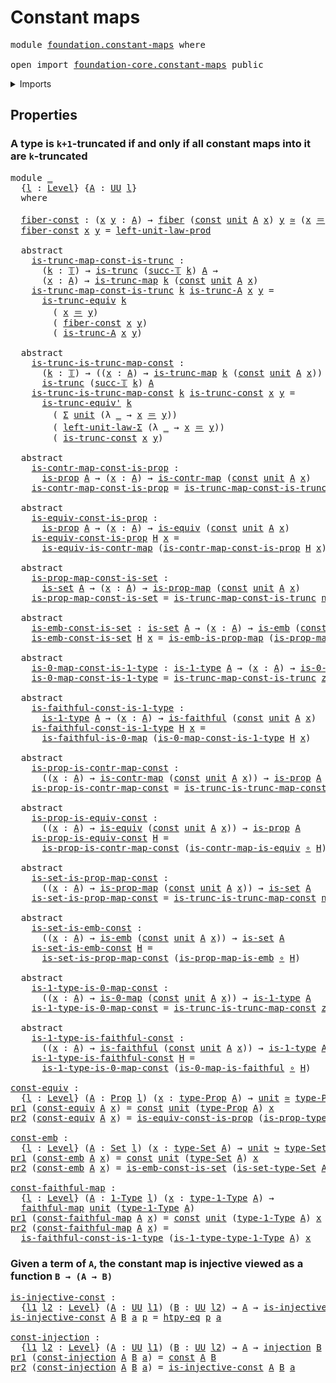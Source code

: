 # Constant maps

<pre class="Agda"><a id="26" class="Keyword">module</a> <a id="33" href="foundation.constant-maps.html" class="Module">foundation.constant-maps</a> <a id="58" class="Keyword">where</a>

<a id="65" class="Keyword">open</a> <a id="70" class="Keyword">import</a> <a id="77" href="foundation-core.constant-maps.html" class="Module">foundation-core.constant-maps</a> <a id="107" class="Keyword">public</a>
</pre>
<details><summary>Imports</summary>

<pre class="Agda"><a id="164" class="Keyword">open</a> <a id="169" class="Keyword">import</a> <a id="176" href="foundation.0-maps.html" class="Module">foundation.0-maps</a>
<a id="194" class="Keyword">open</a> <a id="199" class="Keyword">import</a> <a id="206" href="foundation.dependent-pair-types.html" class="Module">foundation.dependent-pair-types</a>
<a id="238" class="Keyword">open</a> <a id="243" class="Keyword">import</a> <a id="250" href="foundation.faithful-maps.html" class="Module">foundation.faithful-maps</a>
<a id="275" class="Keyword">open</a> <a id="280" class="Keyword">import</a> <a id="287" href="foundation.type-arithmetic-unit-type.html" class="Module">foundation.type-arithmetic-unit-type</a>
<a id="324" class="Keyword">open</a> <a id="329" class="Keyword">import</a> <a id="336" href="foundation.unit-type.html" class="Module">foundation.unit-type</a>
<a id="357" class="Keyword">open</a> <a id="362" class="Keyword">import</a> <a id="369" href="foundation.universe-levels.html" class="Module">foundation.universe-levels</a>

<a id="397" class="Keyword">open</a> <a id="402" class="Keyword">import</a> <a id="409" href="foundation-core.1-types.html" class="Module">foundation-core.1-types</a>
<a id="433" class="Keyword">open</a> <a id="438" class="Keyword">import</a> <a id="445" href="foundation-core.contractible-maps.html" class="Module">foundation-core.contractible-maps</a>
<a id="479" class="Keyword">open</a> <a id="484" class="Keyword">import</a> <a id="491" href="foundation-core.embeddings.html" class="Module">foundation-core.embeddings</a>
<a id="518" class="Keyword">open</a> <a id="523" class="Keyword">import</a> <a id="530" href="foundation-core.equivalences.html" class="Module">foundation-core.equivalences</a>
<a id="559" class="Keyword">open</a> <a id="564" class="Keyword">import</a> <a id="571" href="foundation-core.fibers-of-maps.html" class="Module">foundation-core.fibers-of-maps</a>
<a id="602" class="Keyword">open</a> <a id="607" class="Keyword">import</a> <a id="614" href="foundation-core.function-extensionality.html" class="Module">foundation-core.function-extensionality</a>
<a id="654" class="Keyword">open</a> <a id="659" class="Keyword">import</a> <a id="666" href="foundation-core.function-types.html" class="Module">foundation-core.function-types</a>
<a id="697" class="Keyword">open</a> <a id="702" class="Keyword">import</a> <a id="709" href="foundation-core.identity-types.html" class="Module">foundation-core.identity-types</a>
<a id="740" class="Keyword">open</a> <a id="745" class="Keyword">import</a> <a id="752" href="foundation-core.injective-maps.html" class="Module">foundation-core.injective-maps</a>
<a id="783" class="Keyword">open</a> <a id="788" class="Keyword">import</a> <a id="795" href="foundation-core.propositional-maps.html" class="Module">foundation-core.propositional-maps</a>
<a id="830" class="Keyword">open</a> <a id="835" class="Keyword">import</a> <a id="842" href="foundation-core.propositions.html" class="Module">foundation-core.propositions</a>
<a id="871" class="Keyword">open</a> <a id="876" class="Keyword">import</a> <a id="883" href="foundation-core.sets.html" class="Module">foundation-core.sets</a>
<a id="904" class="Keyword">open</a> <a id="909" class="Keyword">import</a> <a id="916" href="foundation-core.truncated-maps.html" class="Module">foundation-core.truncated-maps</a>
<a id="947" class="Keyword">open</a> <a id="952" class="Keyword">import</a> <a id="959" href="foundation-core.truncated-types.html" class="Module">foundation-core.truncated-types</a>
<a id="991" class="Keyword">open</a> <a id="996" class="Keyword">import</a> <a id="1003" href="foundation-core.truncation-levels.html" class="Module">foundation-core.truncation-levels</a>
</pre>
</details>

## Properties

### A type is `k+1`-truncated if and only if all constant maps into it are `k`-truncated

<pre class="Agda"><a id="1167" class="Keyword">module</a> <a id="1174" href="foundation.constant-maps.html#1174" class="Module">_</a>
  <a id="1178" class="Symbol">{</a><a id="1179" href="foundation.constant-maps.html#1179" class="Bound">l</a> <a id="1181" class="Symbol">:</a> <a id="1183" href="Agda.Primitive.html#591" class="Postulate">Level</a><a id="1188" class="Symbol">}</a> <a id="1190" class="Symbol">{</a><a id="1191" href="foundation.constant-maps.html#1191" class="Bound">A</a> <a id="1193" class="Symbol">:</a> <a id="1195" href="Agda.Primitive.html#320" class="Primitive">UU</a> <a id="1198" href="foundation.constant-maps.html#1179" class="Bound">l</a><a id="1199" class="Symbol">}</a>
  <a id="1203" class="Keyword">where</a>

  <a id="1212" href="foundation.constant-maps.html#1212" class="Function">fiber-const</a> <a id="1224" class="Symbol">:</a> <a id="1226" class="Symbol">(</a><a id="1227" href="foundation.constant-maps.html#1227" class="Bound">x</a> <a id="1229" href="foundation.constant-maps.html#1229" class="Bound">y</a> <a id="1231" class="Symbol">:</a> <a id="1233" href="foundation.constant-maps.html#1191" class="Bound">A</a><a id="1234" class="Symbol">)</a> <a id="1236" class="Symbol">→</a> <a id="1238" href="foundation-core.fibers-of-maps.html#867" class="Function">fiber</a> <a id="1244" class="Symbol">(</a><a id="1245" href="foundation-core.constant-maps.html#198" class="Function">const</a> <a id="1251" href="foundation.unit-type.html#707" class="Record">unit</a> <a id="1256" href="foundation.constant-maps.html#1191" class="Bound">A</a> <a id="1258" href="foundation.constant-maps.html#1227" class="Bound">x</a><a id="1259" class="Symbol">)</a> <a id="1261" href="foundation.constant-maps.html#1229" class="Bound">y</a> <a id="1263" href="foundation-core.equivalences.html#1440" class="Function Operator">≃</a> <a id="1265" class="Symbol">(</a><a id="1266" href="foundation.constant-maps.html#1227" class="Bound">x</a> <a id="1268" href="foundation-core.identity-types.html#5999" class="Function Operator">＝</a> <a id="1270" href="foundation.constant-maps.html#1229" class="Bound">y</a><a id="1271" class="Symbol">)</a>
  <a id="1275" href="foundation.constant-maps.html#1212" class="Function">fiber-const</a> <a id="1287" href="foundation.constant-maps.html#1287" class="Bound">x</a> <a id="1289" href="foundation.constant-maps.html#1289" class="Bound">y</a> <a id="1291" class="Symbol">=</a> <a id="1293" href="foundation.type-arithmetic-unit-type.html#2918" class="Function">left-unit-law-prod</a>

  <a id="1315" class="Keyword">abstract</a>
    <a id="1328" href="foundation.constant-maps.html#1328" class="Function">is-trunc-map-const-is-trunc</a> <a id="1356" class="Symbol">:</a>
      <a id="1364" class="Symbol">(</a><a id="1365" href="foundation.constant-maps.html#1365" class="Bound">k</a> <a id="1367" class="Symbol">:</a> <a id="1369" href="foundation-core.truncation-levels.html#369" class="Datatype">𝕋</a><a id="1370" class="Symbol">)</a> <a id="1372" class="Symbol">→</a> <a id="1374" href="foundation-core.truncated-types.html#1230" class="Function">is-trunc</a> <a id="1383" class="Symbol">(</a><a id="1384" href="foundation-core.truncation-levels.html#406" class="InductiveConstructor">succ-𝕋</a> <a id="1391" href="foundation.constant-maps.html#1365" class="Bound">k</a><a id="1392" class="Symbol">)</a> <a id="1394" href="foundation.constant-maps.html#1191" class="Bound">A</a> <a id="1396" class="Symbol">→</a>
      <a id="1404" class="Symbol">(</a><a id="1405" href="foundation.constant-maps.html#1405" class="Bound">x</a> <a id="1407" class="Symbol">:</a> <a id="1409" href="foundation.constant-maps.html#1191" class="Bound">A</a><a id="1410" class="Symbol">)</a> <a id="1412" class="Symbol">→</a> <a id="1414" href="foundation-core.truncated-maps.html#972" class="Function">is-trunc-map</a> <a id="1427" href="foundation.constant-maps.html#1365" class="Bound">k</a> <a id="1429" class="Symbol">(</a><a id="1430" href="foundation-core.constant-maps.html#198" class="Function">const</a> <a id="1436" href="foundation.unit-type.html#707" class="Record">unit</a> <a id="1441" href="foundation.constant-maps.html#1191" class="Bound">A</a> <a id="1443" href="foundation.constant-maps.html#1405" class="Bound">x</a><a id="1444" class="Symbol">)</a>
    <a id="1450" href="foundation.constant-maps.html#1328" class="Function">is-trunc-map-const-is-trunc</a> <a id="1478" href="foundation.constant-maps.html#1478" class="Bound">k</a> <a id="1480" href="foundation.constant-maps.html#1480" class="Bound">is-trunc-A</a> <a id="1491" href="foundation.constant-maps.html#1491" class="Bound">x</a> <a id="1493" href="foundation.constant-maps.html#1493" class="Bound">y</a> <a id="1495" class="Symbol">=</a>
      <a id="1503" href="foundation-core.truncated-types.html#3989" class="Function">is-trunc-equiv</a> <a id="1518" href="foundation.constant-maps.html#1478" class="Bound">k</a>
        <a id="1528" class="Symbol">(</a> <a id="1530" href="foundation.constant-maps.html#1491" class="Bound">x</a> <a id="1532" href="foundation-core.identity-types.html#5999" class="Function Operator">＝</a> <a id="1534" href="foundation.constant-maps.html#1493" class="Bound">y</a><a id="1535" class="Symbol">)</a>
        <a id="1545" class="Symbol">(</a> <a id="1547" href="foundation.constant-maps.html#1212" class="Function">fiber-const</a> <a id="1559" href="foundation.constant-maps.html#1491" class="Bound">x</a> <a id="1561" href="foundation.constant-maps.html#1493" class="Bound">y</a><a id="1562" class="Symbol">)</a>
        <a id="1572" class="Symbol">(</a> <a id="1574" href="foundation.constant-maps.html#1480" class="Bound">is-trunc-A</a> <a id="1585" href="foundation.constant-maps.html#1491" class="Bound">x</a> <a id="1587" href="foundation.constant-maps.html#1493" class="Bound">y</a><a id="1588" class="Symbol">)</a>

  <a id="1593" class="Keyword">abstract</a>
    <a id="1606" href="foundation.constant-maps.html#1606" class="Function">is-trunc-is-trunc-map-const</a> <a id="1634" class="Symbol">:</a>
      <a id="1642" class="Symbol">(</a><a id="1643" href="foundation.constant-maps.html#1643" class="Bound">k</a> <a id="1645" class="Symbol">:</a> <a id="1647" href="foundation-core.truncation-levels.html#369" class="Datatype">𝕋</a><a id="1648" class="Symbol">)</a> <a id="1650" class="Symbol">→</a> <a id="1652" class="Symbol">((</a><a id="1654" href="foundation.constant-maps.html#1654" class="Bound">x</a> <a id="1656" class="Symbol">:</a> <a id="1658" href="foundation.constant-maps.html#1191" class="Bound">A</a><a id="1659" class="Symbol">)</a> <a id="1661" class="Symbol">→</a> <a id="1663" href="foundation-core.truncated-maps.html#972" class="Function">is-trunc-map</a> <a id="1676" href="foundation.constant-maps.html#1643" class="Bound">k</a> <a id="1678" class="Symbol">(</a><a id="1679" href="foundation-core.constant-maps.html#198" class="Function">const</a> <a id="1685" href="foundation.unit-type.html#707" class="Record">unit</a> <a id="1690" href="foundation.constant-maps.html#1191" class="Bound">A</a> <a id="1692" href="foundation.constant-maps.html#1654" class="Bound">x</a><a id="1693" class="Symbol">))</a> <a id="1696" class="Symbol">→</a>
      <a id="1704" href="foundation-core.truncated-types.html#1230" class="Function">is-trunc</a> <a id="1713" class="Symbol">(</a><a id="1714" href="foundation-core.truncation-levels.html#406" class="InductiveConstructor">succ-𝕋</a> <a id="1721" href="foundation.constant-maps.html#1643" class="Bound">k</a><a id="1722" class="Symbol">)</a> <a id="1724" href="foundation.constant-maps.html#1191" class="Bound">A</a>
    <a id="1730" href="foundation.constant-maps.html#1606" class="Function">is-trunc-is-trunc-map-const</a> <a id="1758" href="foundation.constant-maps.html#1758" class="Bound">k</a> <a id="1760" href="foundation.constant-maps.html#1760" class="Bound">is-trunc-const</a> <a id="1775" href="foundation.constant-maps.html#1775" class="Bound">x</a> <a id="1777" href="foundation.constant-maps.html#1777" class="Bound">y</a> <a id="1779" class="Symbol">=</a>
      <a id="1787" href="foundation-core.truncated-types.html#4522" class="Function">is-trunc-equiv&#39;</a> <a id="1803" href="foundation.constant-maps.html#1758" class="Bound">k</a>
        <a id="1813" class="Symbol">(</a> <a id="1815" href="foundation.dependent-pair-types.html#505" class="Record">Σ</a> <a id="1817" href="foundation.unit-type.html#707" class="Record">unit</a> <a id="1822" class="Symbol">(λ</a> <a id="1825" href="foundation.constant-maps.html#1825" class="Bound">_</a> <a id="1827" class="Symbol">→</a> <a id="1829" href="foundation.constant-maps.html#1775" class="Bound">x</a> <a id="1831" href="foundation-core.identity-types.html#5999" class="Function Operator">＝</a> <a id="1833" href="foundation.constant-maps.html#1777" class="Bound">y</a><a id="1834" class="Symbol">))</a>
        <a id="1845" class="Symbol">(</a> <a id="1847" href="foundation.type-arithmetic-unit-type.html#1473" class="Function">left-unit-law-Σ</a> <a id="1863" class="Symbol">(λ</a> <a id="1866" href="foundation.constant-maps.html#1866" class="Bound">_</a> <a id="1868" class="Symbol">→</a> <a id="1870" href="foundation.constant-maps.html#1775" class="Bound">x</a> <a id="1872" href="foundation-core.identity-types.html#5999" class="Function Operator">＝</a> <a id="1874" href="foundation.constant-maps.html#1777" class="Bound">y</a><a id="1875" class="Symbol">))</a>
        <a id="1886" class="Symbol">(</a> <a id="1888" href="foundation.constant-maps.html#1760" class="Bound">is-trunc-const</a> <a id="1903" href="foundation.constant-maps.html#1775" class="Bound">x</a> <a id="1905" href="foundation.constant-maps.html#1777" class="Bound">y</a><a id="1906" class="Symbol">)</a>

  <a id="1911" class="Keyword">abstract</a>
    <a id="1924" href="foundation.constant-maps.html#1924" class="Function">is-contr-map-const-is-prop</a> <a id="1951" class="Symbol">:</a>
      <a id="1959" href="foundation-core.propositions.html#867" class="Function">is-prop</a> <a id="1967" href="foundation.constant-maps.html#1191" class="Bound">A</a> <a id="1969" class="Symbol">→</a> <a id="1971" class="Symbol">(</a><a id="1972" href="foundation.constant-maps.html#1972" class="Bound">x</a> <a id="1974" class="Symbol">:</a> <a id="1976" href="foundation.constant-maps.html#1191" class="Bound">A</a><a id="1977" class="Symbol">)</a> <a id="1979" class="Symbol">→</a> <a id="1981" href="foundation-core.contractible-maps.html#1085" class="Function">is-contr-map</a> <a id="1994" class="Symbol">(</a><a id="1995" href="foundation-core.constant-maps.html#198" class="Function">const</a> <a id="2001" href="foundation.unit-type.html#707" class="Record">unit</a> <a id="2006" href="foundation.constant-maps.html#1191" class="Bound">A</a> <a id="2008" href="foundation.constant-maps.html#1972" class="Bound">x</a><a id="2009" class="Symbol">)</a>
    <a id="2015" href="foundation.constant-maps.html#1924" class="Function">is-contr-map-const-is-prop</a> <a id="2042" class="Symbol">=</a> <a id="2044" href="foundation.constant-maps.html#1328" class="Function">is-trunc-map-const-is-trunc</a> <a id="2072" href="foundation-core.truncation-levels.html#390" class="InductiveConstructor">neg-two-𝕋</a>

  <a id="2085" class="Keyword">abstract</a>
    <a id="2098" href="foundation.constant-maps.html#2098" class="Function">is-equiv-const-is-prop</a> <a id="2121" class="Symbol">:</a>
      <a id="2129" href="foundation-core.propositions.html#867" class="Function">is-prop</a> <a id="2137" href="foundation.constant-maps.html#1191" class="Bound">A</a> <a id="2139" class="Symbol">→</a> <a id="2141" class="Symbol">(</a><a id="2142" href="foundation.constant-maps.html#2142" class="Bound">x</a> <a id="2144" class="Symbol">:</a> <a id="2146" href="foundation.constant-maps.html#1191" class="Bound">A</a><a id="2147" class="Symbol">)</a> <a id="2149" class="Symbol">→</a> <a id="2151" href="foundation-core.equivalences.html#1353" class="Function">is-equiv</a> <a id="2160" class="Symbol">(</a><a id="2161" href="foundation-core.constant-maps.html#198" class="Function">const</a> <a id="2167" href="foundation.unit-type.html#707" class="Record">unit</a> <a id="2172" href="foundation.constant-maps.html#1191" class="Bound">A</a> <a id="2174" href="foundation.constant-maps.html#2142" class="Bound">x</a><a id="2175" class="Symbol">)</a>
    <a id="2181" href="foundation.constant-maps.html#2098" class="Function">is-equiv-const-is-prop</a> <a id="2204" href="foundation.constant-maps.html#2204" class="Bound">H</a> <a id="2206" href="foundation.constant-maps.html#2206" class="Bound">x</a> <a id="2208" class="Symbol">=</a>
      <a id="2216" href="foundation-core.contractible-maps.html#2016" class="Function">is-equiv-is-contr-map</a> <a id="2238" class="Symbol">(</a><a id="2239" href="foundation.constant-maps.html#1924" class="Function">is-contr-map-const-is-prop</a> <a id="2266" href="foundation.constant-maps.html#2204" class="Bound">H</a> <a id="2268" href="foundation.constant-maps.html#2206" class="Bound">x</a><a id="2269" class="Symbol">)</a>

  <a id="2274" class="Keyword">abstract</a>
    <a id="2287" href="foundation.constant-maps.html#2287" class="Function">is-prop-map-const-is-set</a> <a id="2312" class="Symbol">:</a>
      <a id="2320" href="foundation-core.sets.html#614" class="Function">is-set</a> <a id="2327" href="foundation.constant-maps.html#1191" class="Bound">A</a> <a id="2329" class="Symbol">→</a> <a id="2331" class="Symbol">(</a><a id="2332" href="foundation.constant-maps.html#2332" class="Bound">x</a> <a id="2334" class="Symbol">:</a> <a id="2336" href="foundation.constant-maps.html#1191" class="Bound">A</a><a id="2337" class="Symbol">)</a> <a id="2339" class="Symbol">→</a> <a id="2341" href="foundation-core.propositional-maps.html#776" class="Function">is-prop-map</a> <a id="2353" class="Symbol">(</a><a id="2354" href="foundation-core.constant-maps.html#198" class="Function">const</a> <a id="2360" href="foundation.unit-type.html#707" class="Record">unit</a> <a id="2365" href="foundation.constant-maps.html#1191" class="Bound">A</a> <a id="2367" href="foundation.constant-maps.html#2332" class="Bound">x</a><a id="2368" class="Symbol">)</a>
    <a id="2374" href="foundation.constant-maps.html#2287" class="Function">is-prop-map-const-is-set</a> <a id="2399" class="Symbol">=</a> <a id="2401" href="foundation.constant-maps.html#1328" class="Function">is-trunc-map-const-is-trunc</a> <a id="2429" href="foundation-core.truncation-levels.html#422" class="Function">neg-one-𝕋</a>

  <a id="2442" class="Keyword">abstract</a>
    <a id="2455" href="foundation.constant-maps.html#2455" class="Function">is-emb-const-is-set</a> <a id="2475" class="Symbol">:</a> <a id="2477" href="foundation-core.sets.html#614" class="Function">is-set</a> <a id="2484" href="foundation.constant-maps.html#1191" class="Bound">A</a> <a id="2486" class="Symbol">→</a> <a id="2488" class="Symbol">(</a><a id="2489" href="foundation.constant-maps.html#2489" class="Bound">x</a> <a id="2491" class="Symbol">:</a> <a id="2493" href="foundation.constant-maps.html#1191" class="Bound">A</a><a id="2494" class="Symbol">)</a> <a id="2496" class="Symbol">→</a> <a id="2498" href="foundation-core.embeddings.html#1086" class="Function">is-emb</a> <a id="2505" class="Symbol">(</a><a id="2506" href="foundation-core.constant-maps.html#198" class="Function">const</a> <a id="2512" href="foundation.unit-type.html#707" class="Record">unit</a> <a id="2517" href="foundation.constant-maps.html#1191" class="Bound">A</a> <a id="2519" href="foundation.constant-maps.html#2489" class="Bound">x</a><a id="2520" class="Symbol">)</a>
    <a id="2526" href="foundation.constant-maps.html#2455" class="Function">is-emb-const-is-set</a> <a id="2546" href="foundation.constant-maps.html#2546" class="Bound">H</a> <a id="2548" href="foundation.constant-maps.html#2548" class="Bound">x</a> <a id="2550" class="Symbol">=</a> <a id="2552" href="foundation-core.propositional-maps.html#1052" class="Function">is-emb-is-prop-map</a> <a id="2571" class="Symbol">(</a><a id="2572" href="foundation.constant-maps.html#2287" class="Function">is-prop-map-const-is-set</a> <a id="2597" href="foundation.constant-maps.html#2546" class="Bound">H</a> <a id="2599" href="foundation.constant-maps.html#2548" class="Bound">x</a><a id="2600" class="Symbol">)</a>

  <a id="2605" class="Keyword">abstract</a>
    <a id="2618" href="foundation.constant-maps.html#2618" class="Function">is-0-map-const-is-1-type</a> <a id="2643" class="Symbol">:</a> <a id="2645" href="foundation-core.1-types.html#481" class="Function">is-1-type</a> <a id="2655" href="foundation.constant-maps.html#1191" class="Bound">A</a> <a id="2657" class="Symbol">→</a> <a id="2659" class="Symbol">(</a><a id="2660" href="foundation.constant-maps.html#2660" class="Bound">x</a> <a id="2662" class="Symbol">:</a> <a id="2664" href="foundation.constant-maps.html#1191" class="Bound">A</a><a id="2665" class="Symbol">)</a> <a id="2667" class="Symbol">→</a> <a id="2669" href="foundation.0-maps.html#845" class="Function">is-0-map</a> <a id="2678" class="Symbol">(</a><a id="2679" href="foundation-core.constant-maps.html#198" class="Function">const</a> <a id="2685" href="foundation.unit-type.html#707" class="Record">unit</a> <a id="2690" href="foundation.constant-maps.html#1191" class="Bound">A</a> <a id="2692" href="foundation.constant-maps.html#2660" class="Bound">x</a><a id="2693" class="Symbol">)</a>
    <a id="2699" href="foundation.constant-maps.html#2618" class="Function">is-0-map-const-is-1-type</a> <a id="2724" class="Symbol">=</a> <a id="2726" href="foundation.constant-maps.html#1328" class="Function">is-trunc-map-const-is-trunc</a> <a id="2754" href="foundation-core.truncation-levels.html#466" class="Function">zero-𝕋</a>

  <a id="2764" class="Keyword">abstract</a>
    <a id="2777" href="foundation.constant-maps.html#2777" class="Function">is-faithful-const-is-1-type</a> <a id="2805" class="Symbol">:</a>
      <a id="2813" href="foundation-core.1-types.html#481" class="Function">is-1-type</a> <a id="2823" href="foundation.constant-maps.html#1191" class="Bound">A</a> <a id="2825" class="Symbol">→</a> <a id="2827" class="Symbol">(</a><a id="2828" href="foundation.constant-maps.html#2828" class="Bound">x</a> <a id="2830" class="Symbol">:</a> <a id="2832" href="foundation.constant-maps.html#1191" class="Bound">A</a><a id="2833" class="Symbol">)</a> <a id="2835" class="Symbol">→</a> <a id="2837" href="foundation.faithful-maps.html#1141" class="Function">is-faithful</a> <a id="2849" class="Symbol">(</a><a id="2850" href="foundation-core.constant-maps.html#198" class="Function">const</a> <a id="2856" href="foundation.unit-type.html#707" class="Record">unit</a> <a id="2861" href="foundation.constant-maps.html#1191" class="Bound">A</a> <a id="2863" href="foundation.constant-maps.html#2828" class="Bound">x</a><a id="2864" class="Symbol">)</a>
    <a id="2870" href="foundation.constant-maps.html#2777" class="Function">is-faithful-const-is-1-type</a> <a id="2898" href="foundation.constant-maps.html#2898" class="Bound">H</a> <a id="2900" href="foundation.constant-maps.html#2900" class="Bound">x</a> <a id="2902" class="Symbol">=</a>
      <a id="2910" href="foundation.faithful-maps.html#3228" class="Function">is-faithful-is-0-map</a> <a id="2931" class="Symbol">(</a><a id="2932" href="foundation.constant-maps.html#2618" class="Function">is-0-map-const-is-1-type</a> <a id="2957" href="foundation.constant-maps.html#2898" class="Bound">H</a> <a id="2959" href="foundation.constant-maps.html#2900" class="Bound">x</a><a id="2960" class="Symbol">)</a>

  <a id="2965" class="Keyword">abstract</a>
    <a id="2978" href="foundation.constant-maps.html#2978" class="Function">is-prop-is-contr-map-const</a> <a id="3005" class="Symbol">:</a>
      <a id="3013" class="Symbol">((</a><a id="3015" href="foundation.constant-maps.html#3015" class="Bound">x</a> <a id="3017" class="Symbol">:</a> <a id="3019" href="foundation.constant-maps.html#1191" class="Bound">A</a><a id="3020" class="Symbol">)</a> <a id="3022" class="Symbol">→</a> <a id="3024" href="foundation-core.contractible-maps.html#1085" class="Function">is-contr-map</a> <a id="3037" class="Symbol">(</a><a id="3038" href="foundation-core.constant-maps.html#198" class="Function">const</a> <a id="3044" href="foundation.unit-type.html#707" class="Record">unit</a> <a id="3049" href="foundation.constant-maps.html#1191" class="Bound">A</a> <a id="3051" href="foundation.constant-maps.html#3015" class="Bound">x</a><a id="3052" class="Symbol">))</a> <a id="3055" class="Symbol">→</a> <a id="3057" href="foundation-core.propositions.html#867" class="Function">is-prop</a> <a id="3065" href="foundation.constant-maps.html#1191" class="Bound">A</a>
    <a id="3071" href="foundation.constant-maps.html#2978" class="Function">is-prop-is-contr-map-const</a> <a id="3098" class="Symbol">=</a> <a id="3100" href="foundation.constant-maps.html#1606" class="Function">is-trunc-is-trunc-map-const</a> <a id="3128" href="foundation-core.truncation-levels.html#390" class="InductiveConstructor">neg-two-𝕋</a>

  <a id="3141" class="Keyword">abstract</a>
    <a id="3154" href="foundation.constant-maps.html#3154" class="Function">is-prop-is-equiv-const</a> <a id="3177" class="Symbol">:</a>
      <a id="3185" class="Symbol">((</a><a id="3187" href="foundation.constant-maps.html#3187" class="Bound">x</a> <a id="3189" class="Symbol">:</a> <a id="3191" href="foundation.constant-maps.html#1191" class="Bound">A</a><a id="3192" class="Symbol">)</a> <a id="3194" class="Symbol">→</a> <a id="3196" href="foundation-core.equivalences.html#1353" class="Function">is-equiv</a> <a id="3205" class="Symbol">(</a><a id="3206" href="foundation-core.constant-maps.html#198" class="Function">const</a> <a id="3212" href="foundation.unit-type.html#707" class="Record">unit</a> <a id="3217" href="foundation.constant-maps.html#1191" class="Bound">A</a> <a id="3219" href="foundation.constant-maps.html#3187" class="Bound">x</a><a id="3220" class="Symbol">))</a> <a id="3223" class="Symbol">→</a> <a id="3225" href="foundation-core.propositions.html#867" class="Function">is-prop</a> <a id="3233" href="foundation.constant-maps.html#1191" class="Bound">A</a>
    <a id="3239" href="foundation.constant-maps.html#3154" class="Function">is-prop-is-equiv-const</a> <a id="3262" href="foundation.constant-maps.html#3262" class="Bound">H</a> <a id="3264" class="Symbol">=</a>
      <a id="3272" href="foundation.constant-maps.html#2978" class="Function">is-prop-is-contr-map-const</a> <a id="3299" class="Symbol">(</a><a id="3300" href="foundation-core.contractible-maps.html#3534" class="Function">is-contr-map-is-equiv</a> <a id="3322" href="foundation-core.function-types.html#455" class="Function Operator">∘</a> <a id="3324" href="foundation.constant-maps.html#3262" class="Bound">H</a><a id="3325" class="Symbol">)</a>

  <a id="3330" class="Keyword">abstract</a>
    <a id="3343" href="foundation.constant-maps.html#3343" class="Function">is-set-is-prop-map-const</a> <a id="3368" class="Symbol">:</a>
      <a id="3376" class="Symbol">((</a><a id="3378" href="foundation.constant-maps.html#3378" class="Bound">x</a> <a id="3380" class="Symbol">:</a> <a id="3382" href="foundation.constant-maps.html#1191" class="Bound">A</a><a id="3383" class="Symbol">)</a> <a id="3385" class="Symbol">→</a> <a id="3387" href="foundation-core.propositional-maps.html#776" class="Function">is-prop-map</a> <a id="3399" class="Symbol">(</a><a id="3400" href="foundation-core.constant-maps.html#198" class="Function">const</a> <a id="3406" href="foundation.unit-type.html#707" class="Record">unit</a> <a id="3411" href="foundation.constant-maps.html#1191" class="Bound">A</a> <a id="3413" href="foundation.constant-maps.html#3378" class="Bound">x</a><a id="3414" class="Symbol">))</a> <a id="3417" class="Symbol">→</a> <a id="3419" href="foundation-core.sets.html#614" class="Function">is-set</a> <a id="3426" href="foundation.constant-maps.html#1191" class="Bound">A</a>
    <a id="3432" href="foundation.constant-maps.html#3343" class="Function">is-set-is-prop-map-const</a> <a id="3457" class="Symbol">=</a> <a id="3459" href="foundation.constant-maps.html#1606" class="Function">is-trunc-is-trunc-map-const</a> <a id="3487" href="foundation-core.truncation-levels.html#422" class="Function">neg-one-𝕋</a>

  <a id="3500" class="Keyword">abstract</a>
    <a id="3513" href="foundation.constant-maps.html#3513" class="Function">is-set-is-emb-const</a> <a id="3533" class="Symbol">:</a>
      <a id="3541" class="Symbol">((</a><a id="3543" href="foundation.constant-maps.html#3543" class="Bound">x</a> <a id="3545" class="Symbol">:</a> <a id="3547" href="foundation.constant-maps.html#1191" class="Bound">A</a><a id="3548" class="Symbol">)</a> <a id="3550" class="Symbol">→</a> <a id="3552" href="foundation-core.embeddings.html#1086" class="Function">is-emb</a> <a id="3559" class="Symbol">(</a><a id="3560" href="foundation-core.constant-maps.html#198" class="Function">const</a> <a id="3566" href="foundation.unit-type.html#707" class="Record">unit</a> <a id="3571" href="foundation.constant-maps.html#1191" class="Bound">A</a> <a id="3573" href="foundation.constant-maps.html#3543" class="Bound">x</a><a id="3574" class="Symbol">))</a> <a id="3577" class="Symbol">→</a> <a id="3579" href="foundation-core.sets.html#614" class="Function">is-set</a> <a id="3586" href="foundation.constant-maps.html#1191" class="Bound">A</a>
    <a id="3592" href="foundation.constant-maps.html#3513" class="Function">is-set-is-emb-const</a> <a id="3612" href="foundation.constant-maps.html#3612" class="Bound">H</a> <a id="3614" class="Symbol">=</a>
      <a id="3622" href="foundation.constant-maps.html#3343" class="Function">is-set-is-prop-map-const</a> <a id="3647" class="Symbol">(</a><a id="3648" href="foundation-core.propositional-maps.html#1367" class="Function">is-prop-map-is-emb</a> <a id="3667" href="foundation-core.function-types.html#455" class="Function Operator">∘</a> <a id="3669" href="foundation.constant-maps.html#3612" class="Bound">H</a><a id="3670" class="Symbol">)</a>

  <a id="3675" class="Keyword">abstract</a>
    <a id="3688" href="foundation.constant-maps.html#3688" class="Function">is-1-type-is-0-map-const</a> <a id="3713" class="Symbol">:</a>
      <a id="3721" class="Symbol">((</a><a id="3723" href="foundation.constant-maps.html#3723" class="Bound">x</a> <a id="3725" class="Symbol">:</a> <a id="3727" href="foundation.constant-maps.html#1191" class="Bound">A</a><a id="3728" class="Symbol">)</a> <a id="3730" class="Symbol">→</a> <a id="3732" href="foundation.0-maps.html#845" class="Function">is-0-map</a> <a id="3741" class="Symbol">(</a><a id="3742" href="foundation-core.constant-maps.html#198" class="Function">const</a> <a id="3748" href="foundation.unit-type.html#707" class="Record">unit</a> <a id="3753" href="foundation.constant-maps.html#1191" class="Bound">A</a> <a id="3755" href="foundation.constant-maps.html#3723" class="Bound">x</a><a id="3756" class="Symbol">))</a> <a id="3759" class="Symbol">→</a> <a id="3761" href="foundation-core.1-types.html#481" class="Function">is-1-type</a> <a id="3771" href="foundation.constant-maps.html#1191" class="Bound">A</a>
    <a id="3777" href="foundation.constant-maps.html#3688" class="Function">is-1-type-is-0-map-const</a> <a id="3802" class="Symbol">=</a> <a id="3804" href="foundation.constant-maps.html#1606" class="Function">is-trunc-is-trunc-map-const</a> <a id="3832" href="foundation-core.truncation-levels.html#466" class="Function">zero-𝕋</a>

  <a id="3842" class="Keyword">abstract</a>
    <a id="3855" href="foundation.constant-maps.html#3855" class="Function">is-1-type-is-faithful-const</a> <a id="3883" class="Symbol">:</a>
      <a id="3891" class="Symbol">((</a><a id="3893" href="foundation.constant-maps.html#3893" class="Bound">x</a> <a id="3895" class="Symbol">:</a> <a id="3897" href="foundation.constant-maps.html#1191" class="Bound">A</a><a id="3898" class="Symbol">)</a> <a id="3900" class="Symbol">→</a> <a id="3902" href="foundation.faithful-maps.html#1141" class="Function">is-faithful</a> <a id="3914" class="Symbol">(</a><a id="3915" href="foundation-core.constant-maps.html#198" class="Function">const</a> <a id="3921" href="foundation.unit-type.html#707" class="Record">unit</a> <a id="3926" href="foundation.constant-maps.html#1191" class="Bound">A</a> <a id="3928" href="foundation.constant-maps.html#3893" class="Bound">x</a><a id="3929" class="Symbol">))</a> <a id="3932" class="Symbol">→</a> <a id="3934" href="foundation-core.1-types.html#481" class="Function">is-1-type</a> <a id="3944" href="foundation.constant-maps.html#1191" class="Bound">A</a>
    <a id="3950" href="foundation.constant-maps.html#3855" class="Function">is-1-type-is-faithful-const</a> <a id="3978" href="foundation.constant-maps.html#3978" class="Bound">H</a> <a id="3980" class="Symbol">=</a>
      <a id="3988" href="foundation.constant-maps.html#3688" class="Function">is-1-type-is-0-map-const</a> <a id="4013" class="Symbol">(</a><a id="4014" href="foundation.faithful-maps.html#3059" class="Function">is-0-map-is-faithful</a> <a id="4035" href="foundation-core.function-types.html#455" class="Function Operator">∘</a> <a id="4037" href="foundation.constant-maps.html#3978" class="Bound">H</a><a id="4038" class="Symbol">)</a>

<a id="const-equiv"></a><a id="4041" href="foundation.constant-maps.html#4041" class="Function">const-equiv</a> <a id="4053" class="Symbol">:</a>
  <a id="4057" class="Symbol">{</a><a id="4058" href="foundation.constant-maps.html#4058" class="Bound">l</a> <a id="4060" class="Symbol">:</a> <a id="4062" href="Agda.Primitive.html#591" class="Postulate">Level</a><a id="4067" class="Symbol">}</a> <a id="4069" class="Symbol">(</a><a id="4070" href="foundation.constant-maps.html#4070" class="Bound">A</a> <a id="4072" class="Symbol">:</a> <a id="4074" href="foundation-core.propositions.html#949" class="Function">Prop</a> <a id="4079" href="foundation.constant-maps.html#4058" class="Bound">l</a><a id="4080" class="Symbol">)</a> <a id="4082" class="Symbol">(</a><a id="4083" href="foundation.constant-maps.html#4083" class="Bound">x</a> <a id="4085" class="Symbol">:</a> <a id="4087" href="foundation-core.propositions.html#1045" class="Function">type-Prop</a> <a id="4097" href="foundation.constant-maps.html#4070" class="Bound">A</a><a id="4098" class="Symbol">)</a> <a id="4100" class="Symbol">→</a> <a id="4102" href="foundation.unit-type.html#707" class="Record">unit</a> <a id="4107" href="foundation-core.equivalences.html#1440" class="Function Operator">≃</a> <a id="4109" href="foundation-core.propositions.html#1045" class="Function">type-Prop</a> <a id="4119" href="foundation.constant-maps.html#4070" class="Bound">A</a>
<a id="4121" href="foundation.dependent-pair-types.html#603" class="Field">pr1</a> <a id="4125" class="Symbol">(</a><a id="4126" href="foundation.constant-maps.html#4041" class="Function">const-equiv</a> <a id="4138" href="foundation.constant-maps.html#4138" class="Bound">A</a> <a id="4140" href="foundation.constant-maps.html#4140" class="Bound">x</a><a id="4141" class="Symbol">)</a> <a id="4143" class="Symbol">=</a> <a id="4145" href="foundation-core.constant-maps.html#198" class="Function">const</a> <a id="4151" href="foundation.unit-type.html#707" class="Record">unit</a> <a id="4156" class="Symbol">(</a><a id="4157" href="foundation-core.propositions.html#1045" class="Function">type-Prop</a> <a id="4167" href="foundation.constant-maps.html#4138" class="Bound">A</a><a id="4168" class="Symbol">)</a> <a id="4170" href="foundation.constant-maps.html#4140" class="Bound">x</a>
<a id="4172" href="foundation.dependent-pair-types.html#615" class="Field">pr2</a> <a id="4176" class="Symbol">(</a><a id="4177" href="foundation.constant-maps.html#4041" class="Function">const-equiv</a> <a id="4189" href="foundation.constant-maps.html#4189" class="Bound">A</a> <a id="4191" href="foundation.constant-maps.html#4191" class="Bound">x</a><a id="4192" class="Symbol">)</a> <a id="4194" class="Symbol">=</a> <a id="4196" href="foundation.constant-maps.html#2098" class="Function">is-equiv-const-is-prop</a> <a id="4219" class="Symbol">(</a><a id="4220" href="foundation-core.propositions.html#1109" class="Function">is-prop-type-Prop</a> <a id="4238" href="foundation.constant-maps.html#4189" class="Bound">A</a><a id="4239" class="Symbol">)</a> <a id="4241" href="foundation.constant-maps.html#4191" class="Bound">x</a>

<a id="const-emb"></a><a id="4244" href="foundation.constant-maps.html#4244" class="Function">const-emb</a> <a id="4254" class="Symbol">:</a>
  <a id="4258" class="Symbol">{</a><a id="4259" href="foundation.constant-maps.html#4259" class="Bound">l</a> <a id="4261" class="Symbol">:</a> <a id="4263" href="Agda.Primitive.html#591" class="Postulate">Level</a><a id="4268" class="Symbol">}</a> <a id="4270" class="Symbol">(</a><a id="4271" href="foundation.constant-maps.html#4271" class="Bound">A</a> <a id="4273" class="Symbol">:</a> <a id="4275" href="foundation-core.sets.html#689" class="Function">Set</a> <a id="4279" href="foundation.constant-maps.html#4259" class="Bound">l</a><a id="4280" class="Symbol">)</a> <a id="4282" class="Symbol">(</a><a id="4283" href="foundation.constant-maps.html#4283" class="Bound">x</a> <a id="4285" class="Symbol">:</a> <a id="4287" href="foundation-core.sets.html#792" class="Function">type-Set</a> <a id="4296" href="foundation.constant-maps.html#4271" class="Bound">A</a><a id="4297" class="Symbol">)</a> <a id="4299" class="Symbol">→</a> <a id="4301" href="foundation.unit-type.html#707" class="Record">unit</a> <a id="4306" href="foundation-core.embeddings.html#1180" class="Function Operator">↪</a> <a id="4308" href="foundation-core.sets.html#792" class="Function">type-Set</a> <a id="4317" href="foundation.constant-maps.html#4271" class="Bound">A</a>
<a id="4319" href="foundation.dependent-pair-types.html#603" class="Field">pr1</a> <a id="4323" class="Symbol">(</a><a id="4324" href="foundation.constant-maps.html#4244" class="Function">const-emb</a> <a id="4334" href="foundation.constant-maps.html#4334" class="Bound">A</a> <a id="4336" href="foundation.constant-maps.html#4336" class="Bound">x</a><a id="4337" class="Symbol">)</a> <a id="4339" class="Symbol">=</a> <a id="4341" href="foundation-core.constant-maps.html#198" class="Function">const</a> <a id="4347" href="foundation.unit-type.html#707" class="Record">unit</a> <a id="4352" class="Symbol">(</a><a id="4353" href="foundation-core.sets.html#792" class="Function">type-Set</a> <a id="4362" href="foundation.constant-maps.html#4334" class="Bound">A</a><a id="4363" class="Symbol">)</a> <a id="4365" href="foundation.constant-maps.html#4336" class="Bound">x</a>
<a id="4367" href="foundation.dependent-pair-types.html#615" class="Field">pr2</a> <a id="4371" class="Symbol">(</a><a id="4372" href="foundation.constant-maps.html#4244" class="Function">const-emb</a> <a id="4382" href="foundation.constant-maps.html#4382" class="Bound">A</a> <a id="4384" href="foundation.constant-maps.html#4384" class="Bound">x</a><a id="4385" class="Symbol">)</a> <a id="4387" class="Symbol">=</a> <a id="4389" href="foundation.constant-maps.html#2455" class="Function">is-emb-const-is-set</a> <a id="4409" class="Symbol">(</a><a id="4410" href="foundation-core.sets.html#843" class="Function">is-set-type-Set</a> <a id="4426" href="foundation.constant-maps.html#4382" class="Bound">A</a><a id="4427" class="Symbol">)</a> <a id="4429" href="foundation.constant-maps.html#4384" class="Bound">x</a>

<a id="const-faithful-map"></a><a id="4432" href="foundation.constant-maps.html#4432" class="Function">const-faithful-map</a> <a id="4451" class="Symbol">:</a>
  <a id="4455" class="Symbol">{</a><a id="4456" href="foundation.constant-maps.html#4456" class="Bound">l</a> <a id="4458" class="Symbol">:</a> <a id="4460" href="Agda.Primitive.html#591" class="Postulate">Level</a><a id="4465" class="Symbol">}</a> <a id="4467" class="Symbol">(</a><a id="4468" href="foundation.constant-maps.html#4468" class="Bound">A</a> <a id="4470" class="Symbol">:</a> <a id="4472" href="foundation-core.1-types.html#547" class="Function">1-Type</a> <a id="4479" href="foundation.constant-maps.html#4456" class="Bound">l</a><a id="4480" class="Symbol">)</a> <a id="4482" class="Symbol">(</a><a id="4483" href="foundation.constant-maps.html#4483" class="Bound">x</a> <a id="4485" class="Symbol">:</a> <a id="4487" href="foundation-core.1-types.html#613" class="Function">type-1-Type</a> <a id="4499" href="foundation.constant-maps.html#4468" class="Bound">A</a><a id="4500" class="Symbol">)</a> <a id="4502" class="Symbol">→</a>
  <a id="4506" href="foundation.faithful-maps.html#1231" class="Function">faithful-map</a> <a id="4519" href="foundation.unit-type.html#707" class="Record">unit</a> <a id="4524" class="Symbol">(</a><a id="4525" href="foundation-core.1-types.html#613" class="Function">type-1-Type</a> <a id="4537" href="foundation.constant-maps.html#4468" class="Bound">A</a><a id="4538" class="Symbol">)</a>
<a id="4540" href="foundation.dependent-pair-types.html#603" class="Field">pr1</a> <a id="4544" class="Symbol">(</a><a id="4545" href="foundation.constant-maps.html#4432" class="Function">const-faithful-map</a> <a id="4564" href="foundation.constant-maps.html#4564" class="Bound">A</a> <a id="4566" href="foundation.constant-maps.html#4566" class="Bound">x</a><a id="4567" class="Symbol">)</a> <a id="4569" class="Symbol">=</a> <a id="4571" href="foundation-core.constant-maps.html#198" class="Function">const</a> <a id="4577" href="foundation.unit-type.html#707" class="Record">unit</a> <a id="4582" class="Symbol">(</a><a id="4583" href="foundation-core.1-types.html#613" class="Function">type-1-Type</a> <a id="4595" href="foundation.constant-maps.html#4564" class="Bound">A</a><a id="4596" class="Symbol">)</a> <a id="4598" href="foundation.constant-maps.html#4566" class="Bound">x</a>
<a id="4600" href="foundation.dependent-pair-types.html#615" class="Field">pr2</a> <a id="4604" class="Symbol">(</a><a id="4605" href="foundation.constant-maps.html#4432" class="Function">const-faithful-map</a> <a id="4624" href="foundation.constant-maps.html#4624" class="Bound">A</a> <a id="4626" href="foundation.constant-maps.html#4626" class="Bound">x</a><a id="4627" class="Symbol">)</a> <a id="4629" class="Symbol">=</a>
  <a id="4633" href="foundation.constant-maps.html#2777" class="Function">is-faithful-const-is-1-type</a> <a id="4661" class="Symbol">(</a><a id="4662" href="foundation-core.1-types.html#687" class="Function">is-1-type-type-1-Type</a> <a id="4684" href="foundation.constant-maps.html#4624" class="Bound">A</a><a id="4685" class="Symbol">)</a> <a id="4687" href="foundation.constant-maps.html#4626" class="Bound">x</a>
</pre>
### Given a term of `A`, the constant map is injective viewed as a function `B → (A → B)`

<pre class="Agda"><a id="is-injective-const"></a><a id="4793" href="foundation.constant-maps.html#4793" class="Function">is-injective-const</a> <a id="4812" class="Symbol">:</a>
  <a id="4816" class="Symbol">{</a><a id="4817" href="foundation.constant-maps.html#4817" class="Bound">l1</a> <a id="4820" href="foundation.constant-maps.html#4820" class="Bound">l2</a> <a id="4823" class="Symbol">:</a> <a id="4825" href="Agda.Primitive.html#591" class="Postulate">Level</a><a id="4830" class="Symbol">}</a> <a id="4832" class="Symbol">(</a><a id="4833" href="foundation.constant-maps.html#4833" class="Bound">A</a> <a id="4835" class="Symbol">:</a> <a id="4837" href="Agda.Primitive.html#320" class="Primitive">UU</a> <a id="4840" href="foundation.constant-maps.html#4817" class="Bound">l1</a><a id="4842" class="Symbol">)</a> <a id="4844" class="Symbol">(</a><a id="4845" href="foundation.constant-maps.html#4845" class="Bound">B</a> <a id="4847" class="Symbol">:</a> <a id="4849" href="Agda.Primitive.html#320" class="Primitive">UU</a> <a id="4852" href="foundation.constant-maps.html#4820" class="Bound">l2</a><a id="4854" class="Symbol">)</a> <a id="4856" class="Symbol">→</a> <a id="4858" href="foundation.constant-maps.html#4833" class="Bound">A</a> <a id="4860" class="Symbol">→</a> <a id="4862" href="foundation-core.injective-maps.html#1007" class="Function">is-injective</a> <a id="4875" class="Symbol">(</a><a id="4876" href="foundation-core.constant-maps.html#198" class="Function">const</a> <a id="4882" href="foundation.constant-maps.html#4833" class="Bound">A</a> <a id="4884" href="foundation.constant-maps.html#4845" class="Bound">B</a><a id="4885" class="Symbol">)</a>
<a id="4887" href="foundation.constant-maps.html#4793" class="Function">is-injective-const</a> <a id="4906" href="foundation.constant-maps.html#4906" class="Bound">A</a> <a id="4908" href="foundation.constant-maps.html#4908" class="Bound">B</a> <a id="4910" href="foundation.constant-maps.html#4910" class="Bound">a</a> <a id="4912" href="foundation.constant-maps.html#4912" class="Bound">p</a> <a id="4914" class="Symbol">=</a> <a id="4916" href="foundation-core.function-extensionality.html#917" class="Function">htpy-eq</a> <a id="4924" href="foundation.constant-maps.html#4912" class="Bound">p</a> <a id="4926" href="foundation.constant-maps.html#4910" class="Bound">a</a>

<a id="const-injection"></a><a id="4929" href="foundation.constant-maps.html#4929" class="Function">const-injection</a> <a id="4945" class="Symbol">:</a>
  <a id="4949" class="Symbol">{</a><a id="4950" href="foundation.constant-maps.html#4950" class="Bound">l1</a> <a id="4953" href="foundation.constant-maps.html#4953" class="Bound">l2</a> <a id="4956" class="Symbol">:</a> <a id="4958" href="Agda.Primitive.html#591" class="Postulate">Level</a><a id="4963" class="Symbol">}</a> <a id="4965" class="Symbol">(</a><a id="4966" href="foundation.constant-maps.html#4966" class="Bound">A</a> <a id="4968" class="Symbol">:</a> <a id="4970" href="Agda.Primitive.html#320" class="Primitive">UU</a> <a id="4973" href="foundation.constant-maps.html#4950" class="Bound">l1</a><a id="4975" class="Symbol">)</a> <a id="4977" class="Symbol">(</a><a id="4978" href="foundation.constant-maps.html#4978" class="Bound">B</a> <a id="4980" class="Symbol">:</a> <a id="4982" href="Agda.Primitive.html#320" class="Primitive">UU</a> <a id="4985" href="foundation.constant-maps.html#4953" class="Bound">l2</a><a id="4987" class="Symbol">)</a> <a id="4989" class="Symbol">→</a> <a id="4991" href="foundation.constant-maps.html#4966" class="Bound">A</a> <a id="4993" class="Symbol">→</a> <a id="4995" href="foundation-core.injective-maps.html#1153" class="Function">injection</a> <a id="5005" href="foundation.constant-maps.html#4978" class="Bound">B</a> <a id="5007" class="Symbol">(</a><a id="5008" href="foundation.constant-maps.html#4966" class="Bound">A</a> <a id="5010" class="Symbol">→</a> <a id="5012" href="foundation.constant-maps.html#4978" class="Bound">B</a><a id="5013" class="Symbol">)</a>
<a id="5015" href="foundation.dependent-pair-types.html#603" class="Field">pr1</a> <a id="5019" class="Symbol">(</a><a id="5020" href="foundation.constant-maps.html#4929" class="Function">const-injection</a> <a id="5036" href="foundation.constant-maps.html#5036" class="Bound">A</a> <a id="5038" href="foundation.constant-maps.html#5038" class="Bound">B</a> <a id="5040" href="foundation.constant-maps.html#5040" class="Bound">a</a><a id="5041" class="Symbol">)</a> <a id="5043" class="Symbol">=</a> <a id="5045" href="foundation-core.constant-maps.html#198" class="Function">const</a> <a id="5051" href="foundation.constant-maps.html#5036" class="Bound">A</a> <a id="5053" href="foundation.constant-maps.html#5038" class="Bound">B</a>
<a id="5055" href="foundation.dependent-pair-types.html#615" class="Field">pr2</a> <a id="5059" class="Symbol">(</a><a id="5060" href="foundation.constant-maps.html#4929" class="Function">const-injection</a> <a id="5076" href="foundation.constant-maps.html#5076" class="Bound">A</a> <a id="5078" href="foundation.constant-maps.html#5078" class="Bound">B</a> <a id="5080" href="foundation.constant-maps.html#5080" class="Bound">a</a><a id="5081" class="Symbol">)</a> <a id="5083" class="Symbol">=</a> <a id="5085" href="foundation.constant-maps.html#4793" class="Function">is-injective-const</a> <a id="5104" href="foundation.constant-maps.html#5076" class="Bound">A</a> <a id="5106" href="foundation.constant-maps.html#5078" class="Bound">B</a> <a id="5108" href="foundation.constant-maps.html#5080" class="Bound">a</a>
</pre>